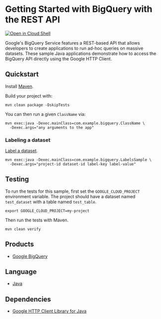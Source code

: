 # Getting Started with BigQuery with the REST API

<a href="https://console.cloud.google.com/cloudshell/open?git_repo=https://github.com/GoogleCloudPlatform/java-docs-samples&page=editor&open_in_editor=bigquery/rest/README.md">
<img alt="Open in Cloud Shell" src ="http://gstatic.com/cloudssh/images/open-btn.png"></a>

Google's BigQuery Service features a REST-based API that allows developers to
create applications to run ad-hoc queries on massive datasets. These sample
Java applications demonstrate how to access the BigQuery API directly using the
Google HTTP Client.

## Quickstart

Install [Maven](http://maven.apache.org/).

Build your project with:

    mvn clean package -DskipTests

You can then run a given `ClassName` via:

    mvn exec:java -Dexec.mainClass=com.example.bigquery.ClassName \
      -Dexec.args="any arguments to the app"

### Labeling a dataset

[Label a dataset](https://cloud.google.com/bigquery/docs/labeling-datasets).

    mvn exec:java -Dexec.mainClass=com.example.bigquery.LabelsSample \
      -Dexec.args="project-id dataset-id label-key label-value"

## Testing

To run the tests for this sample, first set the `GOOGLE_CLOUD_PROJECT`
environment variable. The project should have a dataset named `test_dataset`
with a table named `test_table`.

    export GOOGLE_CLOUD_PROJECT=my-project

Then run the tests with Maven.

    mvn clean verify

## Products
- [Google BigQuery][2]

## Language
- [Java][3]

## Dependencies
- [Google HTTP Client Library for Java][4]

[2]: https://cloud.google.com/bigquery
[3]: https://java.com
[4]: https://github.com/google/google-http-java-client

